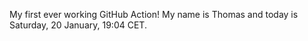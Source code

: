 My first ever working GitHub Action!
My name is Thomas and today is Saturday, 20 January, 19:04 CET. 
